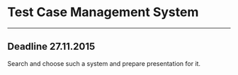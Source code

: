 # Test Case Management System
***
## Deadline 27.11.2015

Search and choose such a system and prepare presentation for it.